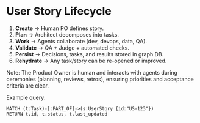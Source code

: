 # User Story Lifecycle

1. **Create** → Human PO defines story.
2. **Plan** → Architect decomposes into tasks.
3. **Work** → Agents collaborate (dev, devops, data, QA).
4. **Validate** → QA + Judge + automated checks.
5. **Persist** → Decisions, tasks, and results stored in graph DB.
6. **Rehydrate** → Any task/story can be re-opened or improved.

Note: The Product Owner is human and interacts with agents during ceremonies (planning, reviews, retros), ensuring priorities and acceptance criteria are clear.

Example query:

```
MATCH (t:Task)-[:PART_OF]->(s:UserStory {id:"US-123"})
RETURN t.id, t.status, t.last_updated
```
